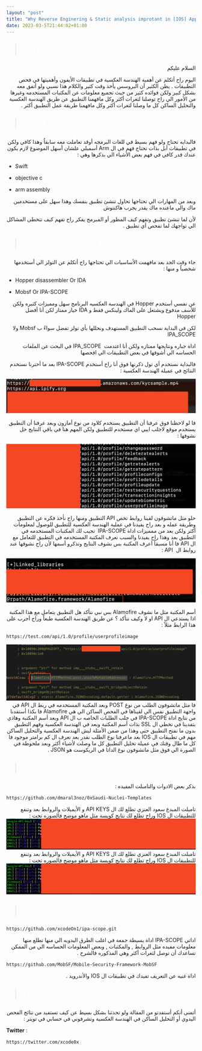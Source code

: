 ```yaml
---
layout: "post"
title: "Why Reverse Enginering & Static analysis improtant in [IOS] Apps"
date: 2023-03-5T21:44:02+01:00
---
```


> <html><body><b><p style="color:#ffffff;font-size:25px">Introduction :</p></b></body></html>
<div dir="rtl" align="right">
السلام عليكم 

اليوم راح أتكلم عن أهمية الهندسة العكسية في تطبيقات الأيفون وأهميتها في فحص التطبيقات .
يظن الكثير أن البروسس يأخذ وقت كثير والكلام هذا نسبي ولو أتفق معه بشكل كبير ولكن فوائده كثير من حيث تجميع معلومات   عن المكتبات المستخدمه وغيرها من الأمور الي راح توصلنا لثغرات أكثر وكل مافهمنا التطبيق عن طريق الهندسة العكسية والتحليل الساكن كل ما وصلنا لثغرات أكثر وكل مافهمنا طريقة عمل التطبيق أكثر .
</div>

> <html><body><b><p style="color:#ffffff;font-size:25px">What you need ? :</p></b></body></html>

<div dir="rtl" align="right">

فالبدايه تحتاج ولو فهم بسيط في للغات البرمجه أوقد تعاملت معه سابقاُ وهذا كافي 
ولكن في تطبيقات أبل بذات تحتاج فهم  في ال Arm  أسمبلي
علشان أسهل الموضوع لازم يكون عندك قدر كافي في فهم بعض الأشياء الي بذكرها وهي :

</div>

- Swift

- objective c

- arm assembly

<div dir="rtl" align="right">

وبعد من المهارات الي تحتاجها تحاول تنشئ تطبيق  بنفسك وهذا سهل على مستخدمين ماك والي ماعنده ماك يقدر يجرب هاكنتوش 

لأن لما تنشئ تطبيق وتفهم كيف المطور أو المبرمج يفكر راح تفهم كيف تتخطى المشاكل الي تواجهك لما تفحص أي تطبيق .

</div>

> <html><body><b><p style="color:#ffffff;font-size:25px">Static analysis & Reverse Enginering :</p></b></body></html>

<div dir="rtl" align="right">

جاء وقت الجد بعد مافهمت الأساسيات الي تحتاجها راح أتكلم عن التولز الي أستخدمها شخصياُ و منها :

</div>

- Hopper disassembler Or IDA

- Mobsf Or IPA-SCOPE

<div dir="rtl" align="right">

عن نفسي أستخدم Hopper في الهندسة العكسيه البرنامج سهل ومميزات كثيره 
ولكن للأسف مدفوع ويشتغل على الماك ولينكس فقط و IDA خيار ممتاز لكن أنا أفضل Hopper 

لكن في البداية نسحب التطبيق المستهدف ونحللها بأي تولز تفضل سواءً ب Mobsf ولا IPA_SCOPE 

 اداة جباره ونتايجها ممتازه ولكن أنا اعتدمت   IPA_SCOPE في  البحث عن  الملفات الحساسه الي أشوفها في بعض التطبيقات الي افحصها 

فالبداية نستخدم أي تول ذكرنها فوق أنا راح أستخدم IPA-SCOPE بعد ما أخترنا نستخدم النتائج في عميلة الهندسة العكسية :

<img src="/img/SCR-20230307-kmon.png" alt="centered image" />

فا لو لاحظنا فوق عرفنا أن التطبيق يستخدم كلاود من نوع أمازون وبعد عرفنا أن التطبيق يستخدم موقع لاجلب ايبي اي مستخدم للتطبيق ولكن المهم هنا في باقي النتايج خل نشوفها :

<img src="/img/SCR-20230307-kown.png" alt="centered image" />

حلو مثل ماتشوفون لقينا روابط تخص API التطبيق ومنها راح نأخذ فكره عن التطبيق وطريقة عمله و بعد راح يفيدنا في عملية الهندسة العكسية للتطبيق للوصول لمعلومات أكثر ولكن بعد من ممميزات اداة IPA-SCOPE  تجيب لك المكتبات المستخدمه في التطبيق بعد وهذا راح يفيدنا والسبب نعرف المكتبة المستخدمه في التطبيق للتعامل مع ال API فا أنا مسبقاُ أعرف المكتبة بس نشوف النتايج وتذكرو أسمها لأن راح نشوفها عند روابط ال  API :

<img src="/img/SCR-20230307-krsc.png" alt="centered image" />

أسم المكتبة مثل ما نشوف Alamofire بس نبي نتأكد هل التطبيق يتعامل مع هذا المكتبة اذا يستدعي ال API او لا وكيف نتأكد ؟ عن طريق الهندسة العكسية طبعاً وراح أجرب على هذا الرابط مثلاً :


</div>

```
https://test.com/api/1.0/profile/userprofileimage

```
<img src="/img/SCR-20230307-kwqk.png" alt="centered image" />

<div dir="rtl" align="right">
فا مثل ماتشوفون الطلب من نوع POST وبعد المكتبة المستخدمه في ربط ال API في واجهة التطبيق نفس الي لقيناها في الفحص الساكن الي هي Alamofire فا بكذا أستفدنا من نتايج اداة IPA-SCOPE في جلب الطلبات الخاصه ب ال API وبعد أسم المكتبة وهاذي بتفدينا في تخطي ال SSL بذات أسم المكتبة وبعد في الهندسة العكسية وفهم التطبيق بدون ما نفتح التطبيق حتى وهذا من ضمن الأمثلة ليش الهندسة العكسية والتحليل الساكن مهم في تطبيقات ال IOS بعد ماعرفنا نوع الطلب نقدر بعد نعرف ال كم برامتر موجود فا كل ما طال وقتك في عميلة تحليل التطبيق كل ما وصلت لأشياء أكثر وبعد ملحوظة في الصورة الي فوق مثل ماتشوفون نوع الداتا في الريكوست هو JSON .
</div>

> <html><body><b><p style="color:#ffffff;font-size:25px">Some usfull tools</p></b></body></html>

<div dir="rtl" align="right">
بذكر بعض الادوات والتامبلت المفيده :

</div>

```
https://github.com/dmaral3noz/0xSaudi-Nuclei-Templates

```
<div dir="rtl" align="right">
تامبلت المبدع سعود العنزي تطلع لك ال API KEYS و الأيميلات والروابط بعد وتنفع للتطبيقات ال IOS وراح تطلع لك نتايج كويسة مثل ماهو موضح فالصوره تحت :
<img src="/img/SCR-20230309-csqb.png" alt="centered image" />

</div>

<div dir="rtl" align="right">
تامبلت المبدع سعود العنزي تطلع لك ال API KEYS و الأيميلات والروابط بعد وتنفع للتطبيقات ال IOS وراح تطلع لك نتايج كويسة مثل ماهو موضح فالصوره تحت :
<img src="/img/SCR-20230309-csqb.png" alt="centered image" />

</div>

> <html><body><b><p style="color:#ffffff;font-size:25px">IPS-SCOPE</p></b></body></html>

```
https://github.com/xcodeOn1/ipa-scope.git

```
<div dir="rtl" align="right">
اداتي IPA-SCOPE اداة بسيطة جمعة في اغلب الطرق اليدويه الي منها تطلع منها معلومات مفيده مثل الروابط , والمكتبات , وبعض المعلومات الحساسه الي من الممكن تساعدك أن توصل لثغرات أكثر وهي المذكوره فالشرح .

</div>

```
https://github.com/MobSF/Mobile-Security-Framework-MobSF

```

<div dir="rtl" align="right">
اداة غنيه عن التعريف تفيدك في تطبيقات ال IOS والأندرويد .
</div>

> <html><body><b><p style="color:#ffffff;font-size:25px">The End</p></b></body></html>

<div dir="rtl" align="right">
أتمنى أنكم أستفدتو من المقالة ولو تحدثنا بشكل بسيط عن كيف تستفيد من نتائج الفحص اليدوي أو التحليل الساكن في الهندسة العكسية وتشرفوني في حسابي في تويتر :

</div>

**Twitter** :

```
https://twitter.com/xcode0x
```